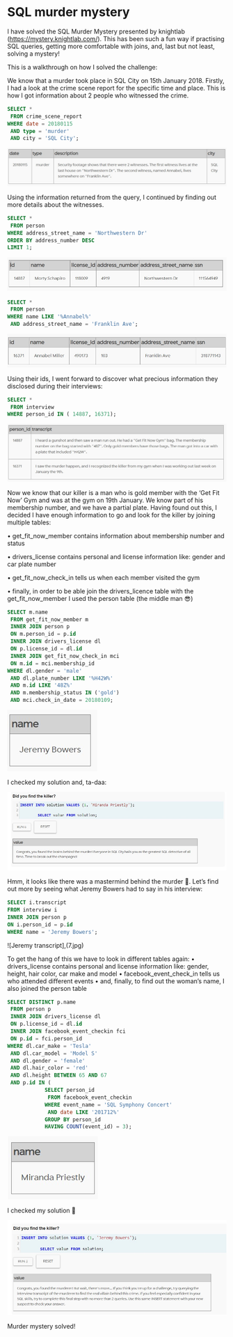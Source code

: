 # SQL murder mystery

I have solved the SQL Murder Mystery presented by knightlab (https://mystery.knightlab.com/). This has been such a fun way if practising SQL queries, getting more comfortable with joins, and, last but not least, solving a mystery!

This is a walkthrough on how I solved the challenge:

We know that a murder took place in SQL City on 15th January 2018. Firstly, I had a look at the crime scene report for the specific time and place. This is how I got information about 2 people who witnessed the crime.

```SQL
SELECT * 
 FROM crime_scene_report
WHERE date = 20180115
 AND type = 'murder'
 AND city = 'SQL City';
 ```
 ![crime scene report](1.jpg)

Using the information returned from the query, I continued by finding out more details about the witnesses.

```SQL
SELECT * 
 FROM person
WHERE address_street_name = 'Northwestern Dr'
ORDER BY address_number DESC
LIMIT 1;
```
![first witness](2.jpg)

```SQL
SELECT * 
 FROM person
WHERE name LIKE '%Annabel%'
 AND address_street_name = 'Franklin Ave';
```
![second witness](3.jpg)

Using their ids, I went forward to discover what precious information they disclosed during their interviews:

```SQL
SELECT * 
 FROM interview 
WHERE person_id IN ( 14887, 16371);
```
![transcript](4.jpg)

Now we know that our killer is a man who is gold member with the ‘Get Fit Now’ Gym and was at the gym on 19th January. We know part of his membership number, and we have a partial plate. Having found out this, I decided I have enough information to go and look for the killer by joining multiple tables:

•	get_fit_now_member contains information about membership number and status 

•	drivers_license contains personal and license information like: gender and car plate number

•	get_fit_now_check_in tells us when each member visited the gym

•	finally, in order to be able join the drivers_licence table with the get_fit_now_member I used the person table (the middle man 😎)

```SQL
SELECT m.name 
 FROM get_fit_now_member m
 INNER JOIN person p
 ON m.person_id = p.id
 INNER JOIN drivers_license dl
 ON p.license_id = dl.id
 INNER JOIN get_fit_now_check_in mci
 ON m.id = mci.membership_id
WHERE dl.gender = 'male'
 AND dl.plate_number LIKE '%H42W%'
 AND m.id LIKE '48Z%'
 AND m.membership_status IN ('gold')
 AND mci.check_in_date = 20180109;
 ```
 ![murderer](5.jpg)
 
 I checked my solution and, ta-daa:
 
 ![murderer found](6.jpg)
 
 Hmm, it looks like there was a mastermind behind the murder 🤔. Let’s find out more by seeing what Jeremy Bowers had to say in his interview:
 
 ```SQL
SELECT i.transcript 
 FROM interview i
 INNER JOIN person p
 ON i.person_id = p.id
WHERE name = 'Jeremy Bowers';
```
![Jeremy transcript],(7.jpg)

To get the hang of this we have to look in different tables again:
•	drivers_license contains personal and license information like: gender, height, hair color, car make and model
•	facebook_event_check_in tells us who attended different events
•	and, finally, to find out the woman’s name, I also joined the person table


```SQL
SELECT DISTINCT p.name 
 FROM person p
 INNER JOIN drivers_license dl
 ON p.license_id = dl.id
 INNER JOIN facebook_event_checkin fci
 ON p.id = fci.person_id
WHERE dl.car_make = 'Tesla'
 AND dl.car_model = 'Model S'
 AND dl.gender = 'female'
 AND dl.hair_color = 'red'
 AND dl.height BETWEEN 65 AND 67
 AND p.id IN (
            SELECT person_id 
             FROM facebook_event_checkin
            WHERE event_name = 'SQL Symphony Concert'
             AND date LIKE '201712%'
            GROUP BY person_id
            HAVING COUNT(event_id) = 3);
  ```
  ![master mind](8.jpg)
  
  I checked my solution 🥁
  
  ![mystery solved](9.jpg)
  
  Murder mystery solved!



 
